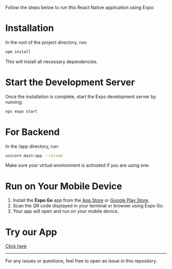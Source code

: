 Follow the steps below to run this React Native application using Expo:

# Installation

In the root of the project directory, run:

```bash
npm install
```

This will install all necessary dependencies.

# Start the Development Server

Once the installation is complete, start the Expo development server by running:

```bash
npx expo start
```

# For Backend

In the /app directory, run:

```bash
uvicorn main:app --reload
```
Make sure your virtual environment is activated if you are using one.

# Run on Your Mobile Device

1. Install the **Expo Go** app from the [App Store](https://apps.apple.com) or [Google Play Store](https://play.google.com).
2. Scan the QR code displayed in your terminal or browser using Expo Go.
3. Your app will open and run on your mobile device.

# Try our App
[Click here](https://ln5.sync.com/dl/4715f8030#n8fyp3q2-e24uvggn-za6nbvvw-zib5ft3u)

---

For any issues or questions, feel free to open an issue in this repository.

